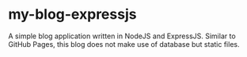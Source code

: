 # my-blog-expressjs
A simple blog application written in NodeJS and ExpressJS. Similar to GitHub Pages, this blog does not make use of database but static files.
